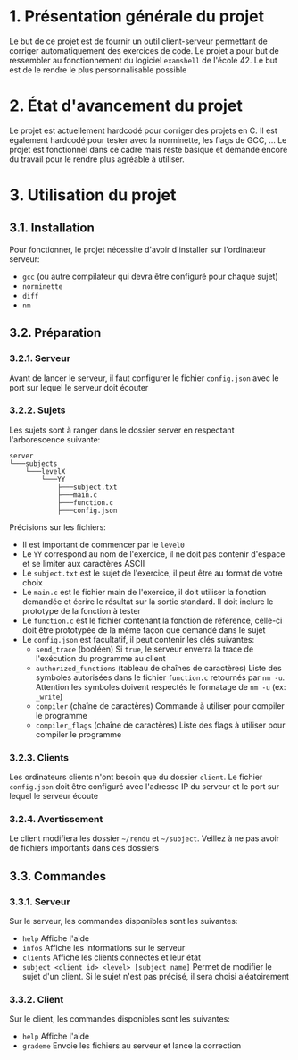 # 1. Présentation générale du projet

Le but de ce projet est de fournir un outil client-serveur permettant de corriger automatiquement des exercices de code. Le projet a pour but de ressembler au fonctionnement du logiciel `examshell` de l'école 42. Le but est de le rendre le plus personnalisable possible

# 2. État d'avancement du projet

Le projet est actuellement hardcodé pour corriger des projets en C. Il est également hardcodé pour tester avec la norminette, les flags de GCC, ...
Le projet est fonctionnel dans ce cadre mais reste basique et demande encore du travail pour le rendre plus agréable à utiliser.

# 3. Utilisation du projet

## 3.1. Installation

Pour fonctionner, le projet nécessite d'avoir d'installer sur l'ordinateur serveur:

-   `gcc` (ou autre compilateur qui devra être configuré pour chaque sujet)
-   `norminette`
-   `diff`
-   `nm`

## 3.2. Préparation

### 3.2.1. Serveur

Avant de lancer le serveur, il faut configurer le fichier `config.json` avec le port sur lequel le serveur doit écouter

### 3.2.2. Sujets

Les sujets sont à ranger dans le dossier server en respectant l'arborescence suivante:

```
server
└───subjects
	└───levelX
		└───YY
		    ├───subject.txt
		    ├───main.c
		    ├───function.c
		    ├───config.json
```

Précisions sur les fichiers:

-   Il est important de commencer par le `level0`
-   Le `YY` correspond au nom de l'exercice, il ne doit pas contenir d'espace et se limiter aux caractères ASCII
-   Le `subject.txt` est le sujet de l'exercice, il peut être au format de votre choix
-   Le `main.c` est le fichier main de l'exercice, il doit utiliser la fonction demandée et écrire le résultat sur la sortie standard. Il doit inclure le prototype de la fonction à tester
-   Le `function.c` est le fichier contenant la fonction de référence, celle-ci doit être prototypée de la même façon que demandé dans le sujet
-   Le `config.json` est facultatif, il peut contenir les clés suivantes:
    -   `send_trace` (booléen) Si `true`, le serveur enverra la trace de l'exécution du programme au client
    -   `authorized_functions` (tableau de chaînes de caractères) Liste des symboles autorisées dans le fichier `function.c` retournés par `nm -u`. Attention les symboles doivent respectés le formatage de `nm -u` (ex: `_write`)
    -   `compiler` (chaîne de caractères) Commande à utiliser pour compiler le programme
    -   `compiler_flags` (chaîne de caractères) Liste des flags à utiliser pour compiler le programme

### 3.2.3. Clients

Les ordinateurs clients n'ont besoin que du dossier `client`. Le fichier `config.json` doit être configuré avec l'adresse IP du serveur et le port sur lequel le serveur écoute

### 3.2.4. Avertissement

Le client modifiera les dossier `~/rendu` et `~/subject`. Veillez à ne pas avoir de fichiers importants dans ces dossiers

## 3.3. Commandes

### 3.3.1. Serveur

Sur le serveur, les commandes disponibles sont les suivantes:

-   `help` Affiche l'aide
-   `infos` Affiche les informations sur le serveur
-   `clients` Affiche les clients connectés et leur état
-   `subject <client id> <level> [subject name]` Permet de modifier le sujet d'un client. Si le sujet n'est pas précisé, il sera choisi aléatoirement

### 3.3.2. Client

Sur le client, les commandes disponibles sont les suivantes:

-   `help` Affiche l'aide
-   `grademe` Envoie les fichiers au serveur et lance la correction
